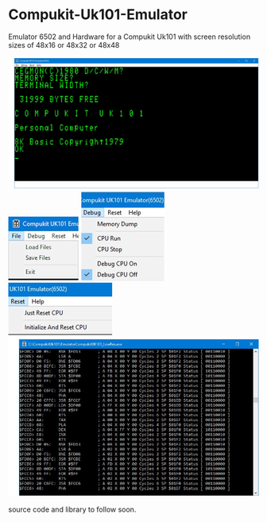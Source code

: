 # Compukit-Uk101-Emulator
Emulator 6502 and Hardware for a Compukit Uk101 with screen resolution sizes of 48x16 or 48x32 or 48x48

![Screenshot](imagefiles/image1.jpg)
![Screenshot](imagefiles/image3.jpg)
![Screenshot](imagefiles/image4.jpg)
![Screenshot](imagefiles/image5.jpg)
![Screenshot](imagefiles/image2.jpg)

source code and library to follow soon.
